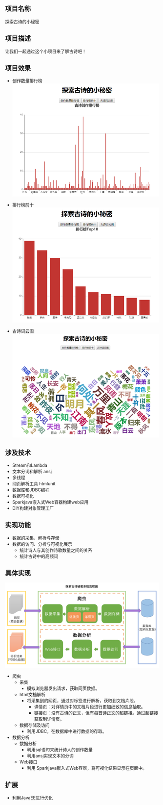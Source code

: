 ## 项目名称

探索古诗的小秘密

## 项目描述

让我们一起通过这个小项目来了解古诗吧！

## 项目效果
+ 创作数量排行榜
![](images/authorCount.png)

+ 排行榜前十
![](images/topTen.png)

+ 古诗词云图
![](images/wordCloud.png)

## 涉及技术

+ Stream和Lambda
+ 文本分词和解析 ansj 
+ 多线程
+ 网页解析工具 htmlunit 
+ 数据库和JDBC编程
+ 数据可视化
+ Sparkjava嵌入式Web容器构建web应用
+ DIY构建对象管理工厂

## 实现功能

+ 数据的采集、解析与存储
+ 数据的访问、分析与可视化展示
    + 统计诗人与其创作诗歌数量之间的关系
    + 统计古诗中的高频词

## 具体实现

![](images/design.png)
+ 爬虫
    + 采集
        + 模拟浏览器发出请求，获取网页数据。
    + html文档解析
        + 将采集到的网页，通过对标签进行解析，获取到文档片段。
            + 详情页：对详情页中的文档片段进行更加细致的信息抽取。
            + 链接页：没有古诗的正文，但有每首诗正文的超链接。通过超链接获取到详情页。
    + 数据存储及访问
        + 利用JDBC，在数据库中进行数据的存取。
+ 数据分析
    + 数据分析
        + 利用sql语句来统计诗人的创作数量
        + 利用ansj实现文本的分词
    + Web接口
        + 利用 Sparkjava嵌入式Web容器，将可视化结果显示在页面中。

## 扩展
+ 利用JavaEE进行优化